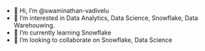 - 👋 Hi, I’m @swaminathan-vadivelu
- 👀 I’m interested in Data Analytics, Data Science, Snowflake, Data Warehouwing.
- 🌱 I’m currently learning Snowflake
- 💞️ I’m looking to collaborate on Snowflake, Data Science

<!---
swaminathan-vadivelu/swaminathan-vadivelu is a ✨ special ✨ repository because its `README.md` (this file) appears on your GitHub profile.
You can click the Preview link to take a look at your changes.
--->
